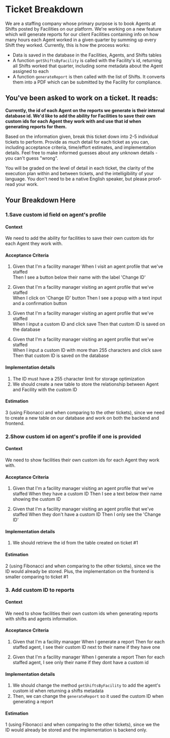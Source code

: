 # Ticket Breakdown
We are a staffing company whose primary purpose is to book Agents at Shifts posted by Facilities on our platform. We're working on a new feature which will generate reports for our client Facilities containing info on how many hours each Agent worked in a given quarter by summing up every Shift they worked. Currently, this is how the process works:

- Data is saved in the database in the Facilities, Agents, and Shifts tables
- A function `getShiftsByFacility` is called with the Facility's id, returning all Shifts worked that quarter, including some metadata about the Agent assigned to each
- A function `generateReport` is then called with the list of Shifts. It converts them into a PDF which can be submitted by the Facility for compliance.

## You've been asked to work on a ticket. It reads:

**Currently, the id of each Agent on the reports we generate is their internal database id. We'd like to add the ability for Facilities to save their own custom ids for each Agent they work with and use that id when generating reports for them.**


Based on the information given, break this ticket down into 2-5 individual tickets to perform. Provide as much detail for each ticket as you can, including acceptance criteria, time/effort estimates, and implementation details. Feel free to make informed guesses about any unknown details - you can't guess "wrong".


You will be graded on the level of detail in each ticket, the clarity of the execution plan within and between tickets, and the intelligibility of your language. You don't need to be a native English speaker, but please proof-read your work.

## Your Breakdown Here

### 1.Save custom id field on agent's profile

#### Context

We need to add the ability for facilities to save their own custom ids for each Agent they work with. 

#### Acceptance Criteria

1. Given that I'm a facility manager 
When I visit an agent profile that we've staffed  
Then I see a button below their name with the label 'Change ID'

1. Given that I'm a facility manager visiting an agent profile that we've staffed  
When I click on 'Change ID' button
Then I see a popup with a text input and a confirmation button

1. Given that I'm a facility manager visiting an agent profile that we've staffed  
When I input a custom ID and click save
Then that custom ID is saved on the database

1. Given that I'm a facility manager visiting an agent profile that we've staffed  
When I input a custom ID with more than 255 characters and click save
Then that custom ID is saved on the database

#### Implementation details

1. The ID must have a 255 character limit for storage optimization
1. We should create a new table to store the relationship between Agent and Facility with the custom ID

#### Estimation  

3 (using Fibonacci and when comparing to the other tickets), since we need to create a new table on our database and work on both the backend and frontend.

### 2.Show custom id on agent's profile if one is provided

#### Context

We need to show facilities their own custom ids for each Agent they work with. 

#### Acceptance Criteria

1. Given that I'm a facility manager visiting an agent profile that we've staffed
When they have a custom ID 
Then I see a text below their name showing the custom ID

1. Given that I'm a facility manager visiting an agent profile that we've staffed
When they don't have a custom ID 
Then I only see the 'Change ID'

#### Implementation details

1. We should retrieve the id from the table created on ticket #1

#### Estimation  

2 (using Fibonacci and when comparing to the other tickets), since we the ID would already be stored. Plus, the implementation on the frontend is smaller comparing to ticket #1


### 3. Add custom ID to reports

#### Context

We need to show facilities their own custom ids when generating reports with shifts and agents information.

#### Acceptance Criteria

1. Given that I'm a facility manager
When I generate a report
Then for each staffed agent, I see their custom ID next to their name if they have one

1. Given that I'm a facility manager
When I generate a report
Then for each staffed agent, I see only their name if they dont have a custom id

#### Implementation details

1. We should change the method `getShiftsByFacility` to add the agent's custom id when returning a shifts metadata
1. Then, we can change the `generateReport` so it used the custom ID when generating a report 

#### Estimation  

1 (using Fibonacci and when comparing to the other tickets), since we the ID would already be stored and the implementation is backend only.
